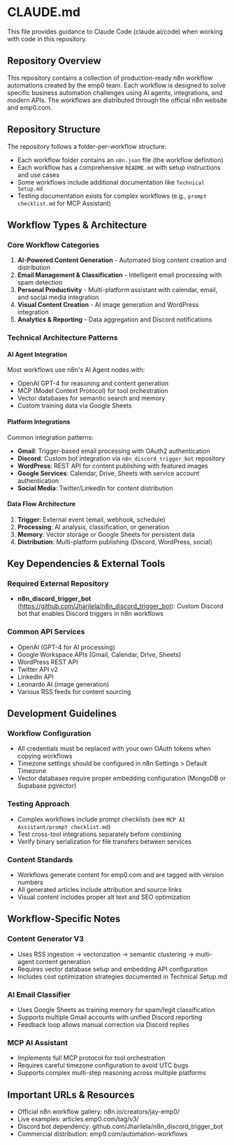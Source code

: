 # CLAUDE.md

This file provides guidance to Claude Code (claude.ai/code) when working with code in this repository.

## Repository Overview

This repository contains a collection of production-ready n8n workflow automations created by the emp0 team. Each workflow is designed to solve specific business automation challenges using AI agents, integrations, and modern APIs. The workflows are distributed through the official n8n website and emp0.com.

## Repository Structure

The repository follows a folder-per-workflow structure:
- Each workflow folder contains an `n8n.json` file (the workflow definition)
- Each workflow has a comprehensive `README.md` with setup instructions and use cases
- Some workflows include additional documentation like `Technical Setup.md`
- Testing documentation exists for complex workflows (e.g., `prompt checklist.md` for MCP Assistant)

## Workflow Types & Architecture

### Core Workflow Categories
1. **AI-Powered Content Generation** - Automated blog content creation and distribution
2. **Email Management & Classification** - Intelligent email processing with spam detection
3. **Personal Productivity** - Multi-platform assistant with calendar, email, and social media integration
4. **Visual Content Creation** - AI image generation and WordPress integration
5. **Analytics & Reporting** - Data aggregation and Discord notifications

### Technical Architecture Patterns

#### AI Agent Integration
Most workflows use n8n's AI Agent nodes with:
- OpenAI GPT-4 for reasoning and content generation
- MCP (Model Context Protocol) for tool orchestration
- Vector databases for semantic search and memory
- Custom training data via Google Sheets

#### Platform Integrations
Common integration patterns:
- **Gmail**: Trigger-based email processing with OAuth2 authentication
- **Discord**: Custom bot integration via `n8n_discord_trigger_bot` repository
- **WordPress**: REST API for content publishing with featured images
- **Google Services**: Calendar, Drive, Sheets with service account authentication
- **Social Media**: Twitter/LinkedIn for content distribution

#### Data Flow Architecture
1. **Trigger**: External event (email, webhook, schedule)
2. **Processing**: AI analysis, classification, or generation
3. **Memory**: Vector storage or Google Sheets for persistent data
4. **Distribution**: Multi-platform publishing (Discord, WordPress, social)

## Key Dependencies & External Tools

### Required External Repository
- **n8n_discord_trigger_bot** (https://github.com/Jharilela/n8n_discord_trigger_bot): Custom Discord bot that enables Discord triggers in n8n workflows

### Common API Services
- OpenAI (GPT-4 for AI processing)
- Google Workspace APIs (Gmail, Calendar, Drive, Sheets)
- WordPress REST API
- Twitter API v2
- LinkedIn API
- Leonardo AI (image generation)
- Various RSS feeds for content sourcing

## Development Guidelines

### Workflow Configuration
- All credentials must be replaced with your own OAuth tokens when copying workflows
- Timezone settings should be configured in n8n Settings > Default Timezone
- Vector databases require proper embedding configuration (MongoDB or Supabase pgvector)

### Testing Approach
- Complex workflows include prompt checklists (see `MCP AI Assistant/prompt checklist.md`)
- Test cross-tool integrations separately before combining
- Verify binary serialization for file transfers between services

### Content Standards
- Workflows generate content for emp0.com and are tagged with version numbers
- All generated articles include attribution and source links
- Visual content includes proper alt text and SEO optimization

## Workflow-Specific Notes

### Content Generator V3
- Uses RSS ingestion → vectorization → semantic clustering → multi-agent content generation
- Requires vector database setup and embedding API configuration
- Includes cost optimization strategies documented in Technical Setup.md

### AI Email Classifier
- Uses Google Sheets as training memory for spam/legit classification
- Supports multiple Gmail accounts with unified Discord reporting
- Feedback loop allows manual correction via Discord replies

### MCP AI Assistant
- Implements full MCP protocol for tool orchestration
- Requires careful timezone configuration to avoid UTC bugs
- Supports complex multi-step reasoning across multiple platforms

## Important URLs & Resources
- Official n8n workflow gallery: n8n.io/creators/jay-emp0/
- Live examples: articles.emp0.com/tag/v3/
- Discord bot dependency: github.com/Jharilela/n8n_discord_trigger_bot
- Commercial distribution: emp0.com/automation-workflows